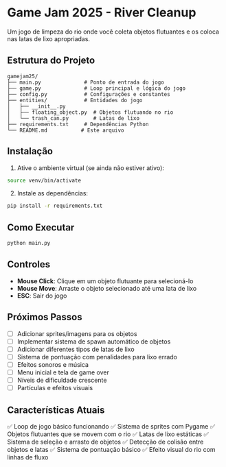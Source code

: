 # Game Jam 2025 - River Cleanup

Um jogo de limpeza do rio onde você coleta objetos flutuantes e os coloca nas latas de lixo apropriadas.

## Estrutura do Projeto

```
gamejam25/
├── main.py              # Ponto de entrada do jogo
├── game.py              # Loop principal e lógica do jogo
├── config.py            # Configurações e constantes
├── entities/            # Entidades do jogo
│   ├── __init__.py
│   ├── floating_object.py  # Objetos flutuando no rio
│   └── trash_can.py        # Latas de lixo
├── requirements.txt     # Dependências Python
└── README.md           # Este arquivo
```

## Instalação

1. Ative o ambiente virtual (se ainda não estiver ativo):
```bash
source venv/bin/activate
```

2. Instale as dependências:
```bash
pip install -r requirements.txt
```

## Como Executar

```bash
python main.py
```

## Controles

- **Mouse Click**: Clique em um objeto flutuante para selecioná-lo
- **Mouse Move**: Arraste o objeto selecionado até uma lata de lixo
- **ESC**: Sair do jogo

## Próximos Passos

- [ ] Adicionar sprites/imagens para os objetos
- [ ] Implementar sistema de spawn automático de objetos
- [ ] Adicionar diferentes tipos de latas de lixo
- [ ] Sistema de pontuação com penalidades para lixo errado
- [ ] Efeitos sonoros e música
- [ ] Menu inicial e tela de game over
- [ ] Níveis de dificuldade crescente
- [ ] Partículas e efeitos visuais

## Características Atuais

✅ Loop de jogo básico funcionando
✅ Sistema de sprites com Pygame
✅ Objetos flutuantes que se movem com o rio
✅ Latas de lixo estáticas
✅ Sistema de seleção e arrasto de objetos
✅ Detecção de colisão entre objetos e latas
✅ Sistema de pontuação básico
✅ Efeito visual do rio com linhas de fluxo
